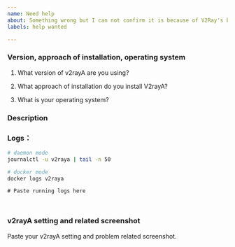 ```yaml
---
name: Need help
about: Something wrong but I can not confirm it is because of V2Ray's bug.
labels: help wanted

---
```


### Version, approach of installation, operating system

1. What version of v2rayA are you using?

2. What approach of installation do you install V2rayA?

3. What is your operating system?


### Description
<!-- Describe your problem below -->



### Logs：

 ```bash
 # daemon mode
 journalctl -u v2raya | tail -n 50
 
 # docker mode
 docker logs v2raya
 ```
```shell
# Paste running logs here



```

### v2rayA setting and related screenshot
Paste your v2rayA setting and problem related screenshot.
<!-- Paste screenshot if possible -->

